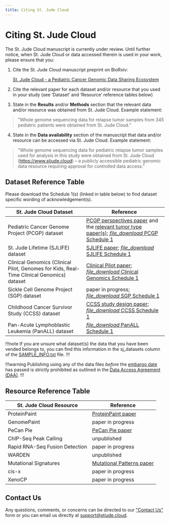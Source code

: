 ```yaml
---
title: Citing St. Jude Cloud
---
```


# Citing St. Jude Cloud

The St. Jude Cloud manuscript is currently under review. Until further notice, when St. Jude Cloud or data accessed therein is used in your work, please ensure that you:

1. Cite the St. Jude Cloud manuscript preprint on BioRxiv:

    [St. Jude Cloud - a Pediatric Cancer Genomic Data Sharing Ecosystem](https://www.biorxiv.org/content/10.1101/2020.08.24.264614v1)

2. Cite the relevant paper for each dataset and/or resource that you used in your study (see ‘Dataset’ and ‘Resource’ reference tables below)

3. State in the **Results** and/or **Methods** section that the relevant data and/or resource was obtained from St. Jude Cloud. Example statement:
>"Whole genome sequencing data for relapse tumor samples from 345 pediatric patients were obtained from St. Jude Cloud."
           
4. State in the **Data availability** section of the manuscript that data and/or resource can be accessed via St. Jude Cloud. Example statement:
>"Whole genome sequencing data for pediatric relapse tumor samples used for analysis in this study were obtained from St. Jude Cloud (https://www.stjude.cloud) – a publicly accessible pediatric genomic data resource requiring approval for controlled data access."

## Dataset Reference Table

Please download the Schedule 1(s) (linked in table below) to find dataset specific wording of acknowledgement(s).

| St. Jude Cloud Dataset             |  Reference     |
| -------------------------------- | ----------------- |
| Pediatric Cancer Genome Project (PCGP) dataset  | [PCGP perspectives paper](https://www.ncbi.nlm.nih.gov/pubmed/22641210) and the [relevant tumor type paper(s)](http://pecan.stjude.cloud/pcgp-explore); [<i class="material-icons material-icons-sjcloud-custom">file_download</i> PCGP Schedule 1](../../files/PCGP-Schedule1.pdf)   |
| St. Jude Lifetime (SJLIFE) dataset                   | [SJLIFE paper](https://www.ncbi.nlm.nih.gov/pubmed/?term=29847298); [<i class="material-icons material-icons-sjcloud-custom">file_download</i> SJLIFE Schedule 1](../../files/SJLIFE-Schedule1.pdf)  |
| Clinical Genomics (Clinical Pilot, Genomes for Kids, Real-Time Clinical Genomics) dataset | [Clinical Pilot paper](https://www.ncbi.nlm.nih.gov/pubmed/30262806); [<i class="material-icons material-icons-sjcloud-custom">file_download</i> Clinical Genomics Schedule 1](../../files/ClinGen-Schedule1.pdf) |
| Sickle Cell Genome Project (SGP) dataset | paper in progress; [<i class="material-icons material-icons-sjcloud-custom">file_download</i> SGP Schedule 1](../../files/SGP-Schedule1.pdf) |
| Childhood Cancer Survivor Study (CCSS) dataset | [CCSS study design paper](https://www.ncbi.nlm.nih.gov/pubmed/11920786); [<i class="material-icons material-icons-sjcloud-custom">file_download</i> CCSS Schedule 1](../../files/CCSS-Schedule1.pdf) |
| Pan-Acute Lymphoblastic Leukemia (PanALL) dataset | [<i class="material-icons material-icons-sjcloud-custom">file_download</i> PanALL Schedule 1](../../files/PanALL-Schedule1.pdf) |

!!!note
If you are unsure what dataset(s) the data that you have been vended belongs to, you can find this information in the sj_datasets column of the [SAMPLE_INFO.txt](../../genomics-platform/requesting-data/about-our-data/#metadata) file.
!!!

!!!warning
Publishing using any of the data files _before_ the [embargo date](../../genomics-platform/requesting-data/glossary/#embargo-date) has passed is strictly prohibited as outlined in the [Data Access Agreement (DAA)](../../genomics-platform/requesting-data/glossary/#data-access-agreement).
!!!

## Resource Reference Table

| St. Jude Cloud Resource             |  Reference     |
| -------------------------------- | ----------------- |
| ProteinPaint | [ProteinPaint paper](https://www.nature.com/articles/ng.3466) | 
| GenomePaint | paper in progress | 
| PeCan Pie | [PeCan Pie paper](https://genome.cshlp.org/content/29/9/1555.full) |
| ChIP-Seq Peak Calling | unpublished | 
| Rapid RNA-Seq Fusion Detection | paper in progress | 
| WARDEN  | unpublished | 
| Mutational Signatures | [Mutational Patterns paper](https://genomemedicine.biomedcentral.com/articles/10.1186/s13073-018-0539-0) | 
| cis-x  | paper in progress | 
| XenoCP  | paper in progress | 

<!-- NeoepitopePred | [NeoepitopePred paper](https://www.ncbi.nlm.nih.gov/pubmed/28854978) -->

## Contact Us

Any questions, comments, or concerns can be directed to our ["Contact Us"](https://stjude.cloud/contact) form or you can email us directly at support@stjude.cloud.
